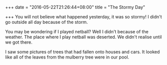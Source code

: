 +++
date = "2016-05-22T21:26:44+08:00"
title = "The Stormy Day"

+++
You will not believe what happened yesterday, it was so stormy! I didn't go outside all day because of the storm.  

You may be wondering if I played netball?  Well I didn't because of the weather.  The place where I play netball was deserted.  We didn't realise until we got there.

I saw some pictures of trees that had fallen onto houses and cars. It looked like all of the leaves from the mulberry tree were in our pool.
